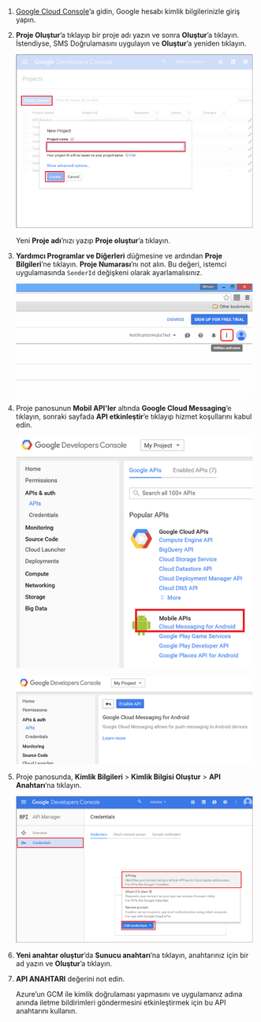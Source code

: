 
1. [Google Cloud Console](https://console.developers.google.com/project)’a gidin, Google hesabı kimlik bilgilerinizle giriş yapın. 
 
2. **Proje Oluştur**’a tıklayıp bir proje adı yazın ve sonra **Oluştur**’a tıklayın. İstendiyse, SMS Doğrulamasını uygulayın ve **Oluştur**’a yeniden tıklayın.

    ![](./media/mobile-services-enable-google-cloud-messaging/mobile-services-google-new-project.png)   

     Yeni **Proje adı**’nızı yazıp **Proje oluştur**’a tıklayın.

3. **Yardımcı Programlar ve Diğerleri** düğmesine ve ardından **Proje Bilgileri**’ne tıklayın. **Proje Numarası**’nı not alın. Bu değeri, istemci uygulamasında `SenderId` değişkeni olarak ayarlamalısınız.

    ![](./media/mobile-services-enable-google-cloud-messaging/notification-hubs-utilities-and-more.png)


4. Proje panosunun **Mobil API'ler** altında **Google Cloud Messaging**’e tıklayın, sonraki sayfada **API etkinleştir**’e tıklayıp hizmet koşullarını kabul edin. 

    ![](./media/mobile-services-enable-google-cloud-messaging/enable-GCM.png)

    ![](./media/mobile-services-enable-google-cloud-messaging/enable-gcm-2.png) 

5. Proje panosunda, **Kimlik Bilgileri** > **Kimlik Bilgisi Oluştur** > **API Anahtarı**’na tıklayın. 

    ![](./media/mobile-services-enable-google-cloud-messaging/mobile-services-google-create-server-key.png)

6. **Yeni anahtar oluştur**’da **Sunucu anahtarı**’na tıklayın, anahtarınız için bir ad yazın ve **Oluştur**’a tıklayın.

7. **API ANAHTARI** değerini not edin.

    Azure’un GCM ile kimlik doğrulaması yapmasını ve uygulamanız adına anında iletme bildirimleri göndermesini etkinleştirmek için bu API anahtarını kullanın.




<!--HONumber=Jun16_HO2-->


